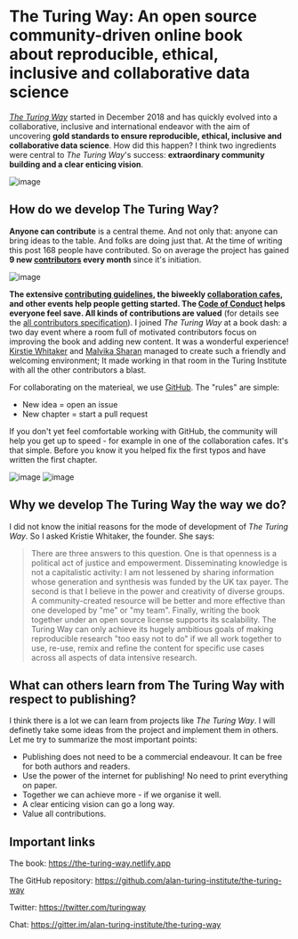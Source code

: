 # The Turing Way: An open source community-driven online book about reproducible, ethical, inclusive and collaborative data science

[_The Turing Way_](https://the-turing-way.netlify.app) started in December 2018 and has quickly evolved into a collaborative, inclusive and international endeavor with the aim of uncovering **gold standards to ensure reproducible, ethical, inclusive and collaborative data science**. How did this happen? I think two ingredients were central to _The Turing Way_'s success: **extraordinary community building and a clear enticing vision**.

![image](https://zenodo.org/record/3695300/files/TooEasyNotToDo.jpg)


## How do we develop The Turing Way?

**Anyone can contribute** is a central theme. And not only that: anyone can bring ideas to the table. And folks are doing just that. At the time of writing this post 168 people have contributed.  So on average the project has gained **9 new [contributors](https://github.com/alan-turing-institute/the-turing-way#contributors) every month** since it's initiation.

![image](https://zenodo.org/record/3695300/files/ThatCouldBeAChapter.jpg)

**The extensive [contributing guidelines](https://github.com/alan-turing-institute/the-turing-way/blob/master/CONTRIBUTING.md), the biweekly [collaboration cafes](https://hackmd.io/@KirstieJane/CollabCafe), and other events help people getting started. The [Code of Conduct](https://the-turing-way.netlify.app/community-handbook/coc.html) helps everyone feel save. All kinds of contributions are valued** (for details see the [all contributors specification](https://github.com/all-contributors/all-contributors)). I joined _The Turing Way_ at a book dash: a two day event where a room full of motivated contributors focus on improving the book and adding new content. It was a wonderful experience! [Kirstie Whitaker](https://www.turing.ac.uk/people/researchers/kirstie-whitaker) and [Malvika Sharan](https://about.me/malvikasharan) managed to create such a friendly and welcoming environment; It made working in that room in the Turing Institute with all the other contributors a blast.

For collaborating on the materieal, we use [GitHub](https://github.com/alan-turing-institute/the-turing-way). The "rules" are simple: 

- New idea = open an issue
- New chapter = start a pull request

If you don't yet feel comfortable working with GitHub, the community will help you get up to speed - for example in one of the collaboration cafes. It's that simple. Before you know it you helped fix the first typos and have written the first chapter.

![image](https://zenodo.org/record/3695300/files/Contributing.jpg)
![image](https://zenodo.org/record/3695300/files/FirstPullRequest.jpg)


## Why we develop The Turing Way the way we do?

I did not know the initial reasons for the mode of development of _The Turing Way_. So I asked Kristie Whitaker, the founder.
She says:

> There are three answers to this question. One is that openness is a political act of justice and empowerment. Disseminating knowledge is not a capitalistic activity: I am not lessened by sharing information whose generation and synthesis was funded by the UK tax payer. The second is that I believe in the power and creativity of diverse groups. A community-created resource will be better and more effective than one developed by "me" or "my team". Finally, writing the book together under an open source license supports its scalability. The Turing Way can only achieve its hugely ambitious goals of making reproducible research "too easy not to do" if we all work together to use, re-use, remix and refine the content for specific use cases across all aspects of data intensive research.


## What can others learn from The Turing Way with respect to publishing?

I think there is a lot we can learn from projects like _The Turing Way_. I will definetly take some ideas from the project and implement them in others. Let me try to summarize the most important points:

- Publishing does not need to be a commercial endeavour. It can be free for both authors and readers.
- Use the power of the internet for publishing! No need to print everything on paper.
- Together we can achieve more - if we organise it well.
- A clear enticing vision can go a long way.
- Value all contributions.

## Important links

The book: https://the-turing-way.netlify.app

The GitHub repository: https://github.com/alan-turing-institute/the-turing-way

Twitter: https://twitter.com/turingway

Chat: https://gitter.im/alan-turing-institute/the-turing-way



